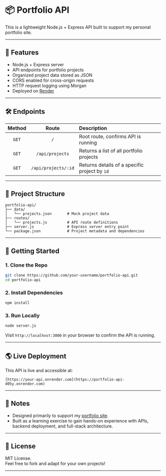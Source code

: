 # 📦 Portfolio API

This is a lightweight Node.js + Express API built to support my personal portfolio site.  

---

## 🚀 Features

- Node.js + Express server
- API endpoints for portfolio projects
- Organized project data stored as JSON
- CORS enabled for cross-origin requests
- HTTP request logging using Morgan
- Deployed on [Render](https://render.com/)

---

## 🛠️ Endpoints

| Method | Route | Description |
|:------:|:-----:|:------------|
| `GET` | `/` | Root route, confirms API is running |
| `GET` | `/api/projects` | Returns a list of all portfolio projects |
| `GET` | `/api/projects/:id` | Returns details of a specific project by `id` |

---

## 📁 Project Structure

```
portfolio-api/
├── data/
│   └── projects.json       # Mock project data
├── routes/
│   └── projects.js         # API route definitions
├── server.js               # Express server entry point
└── package.json            # Project metadata and dependencies
```

---

## 🧰 Getting Started

### 1. Clone the Repo

```bash
git clone https://github.com/your-username/portfolio-api.git
cd portfolio-api
```

### 2. Install Dependencies

```bash
npm install
```

### 3. Run Locally

```bash
node server.js
```

Visit `http://localhost:3000` in your browser to confirm the API is running.

---

## 🌎 Live Deployment

This API is live and accessible at:

```
[https://your-api.onrender.com](https://portfolio-api-d05y.onrender.com)
```

---

## 📝 Notes

- Designed primarily to support my [portfolio site](https://www.jonathanbobel.com).
- Built as a learning exercise to gain hands-on experience with APIs, backend deployment, and full-stack architecture.

---

## 📜 License

MIT License.  
Feel free to fork and adapt for your own projects!

---
